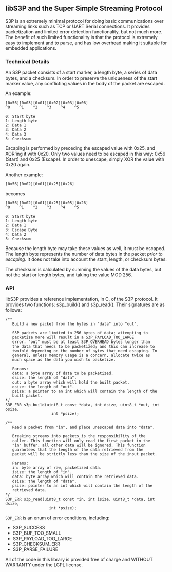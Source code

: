 ## libS3P and the Super Simple Streaming Protocol ##

S3P is an extremely minimal protocol for doing basic communications
over streaming links such as TCP or UART Serial connections. It
provides packetization and limited error detection functionality, but
not much more. The benefit of such limited functionality is that the
protocol is extremely easy to implement and to parse, and has low
overhead making it suitable for embedded applications.

### Technical Details ###

An S3P packet consists of a start marker, a length byte, a series of
data bytes, and a checksum. In order to preserve the uniqueness of the
start marker value, any conflicting values in the body of the packet
are escaped.

An example:

    [0x56][0x03][0x01][0x02][0x03][0x06]
    ^0    ^1    ^2    ^3    ^4    ^5
    
    0: Start byte
    1: Length byte
    2: Data 1
    3: Data 2
    4: Data 3
    5: Checksum

Escaping is performed by preceding the escaped value with 0x25, and
XOR'ing it with 0x20. Only two values need to be escaped in this way:
0x56 (Start) and 0x25 (Escape). In order to unescape, simply XOR the
value with 0x20 again.

Another example:

    [0x56][0x02][0x01][0x25][0x26]

becomes

    [0x56][0x02][0x01][0x25][0x05][0x26]
    ^0    ^1    ^2    ^3    ^4    ^5

    0: Start byte
    1: Length byte
    2: Data 1
    3: Escape Byte
    4: Data 2
    5: Checksum

Because the length byte may take these values as well, it must be
escaped. The length byte represents the number of data bytes in the
packet *prior to escaping*. It does not take into account the start,
length, or checksum bytes.

The checksum is calculated by summing the values of the data bytes,
but not the start or length bytes, and taking the value MOD 256.

### API ###

libS3P provides a reference implementation, in C, of the S3P
protocol. It provides two functions: s3p\_build() and
s3p\_read(). Their signatures are as follows:

    /**
       Build a new packet from the bytes in "data" into "out".
    
       S3P packets are limited to 256 bytes of data; attempting to
       packetize more will result in a S3P_PAYLOAD_TOO_LARGE
       error. "out" must be at least S3P_OVERHEAD bytes longer than
       the data that needs to be packetized; and this can increase to
       twofold depending on the number of bytes that need escaping. In
       general, unless memory usage is a concern, allocate twice as
       much space as the data you wish to packetize.
    
       Params:
       data: a byte array of data to be packetized.
       dsize: the length of "data".
       out: a byte array which will hold the built packet.
       osize: the length of "out".
       psize: a pointer to an int which will contain the length of the
       built packet.
    */
    S3P_ERR s3p_build(uint8_t const *data, int dsize, uint8_t *out, int osize, 
                        int *psize);
    
    /**
       Read a packet from "in", and place unescaped data into "data".
        
       Breaking streams into packets is the responsibility of the
       caller. This function will only read the first packet in the
       "in" buffer; all other data will be ignored. This function
       guarantees that the length of the data retrieved from the
       packet will be strictly less than the size of the input packet.
          
       Params:
       in: byte array of raw, packetized data.
       isize: the length of "in".
       data: byte array which will contain the retrieved data.
       dsize: the length of "data".
       psize: pointer to an int which will contain the length of the
       retrieved data.
    */
    S3P_ERR s3p_read(uint8_t const *in, int isize, uint8_t *data, int dsize, 
                       int *psize);

`S3P_ERR` is an enum of error conditions, including:

+ S3P\_SUCCESS
+ S3P\_BUF\_TOO\_SMALL
+ S3P\_PAYLOAD\_TOO\_LARGE
+ S3P\_CHECKSUM\_ERR
+ S3P\_PARSE\_FAILURE

All of the code in this library is provided free of charge and WITHOUT
WARRANTY under the LGPL license.
